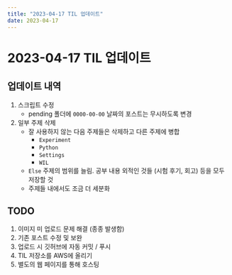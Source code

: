 ```yaml
---
title: "2023-04-17 TIL 업데이트"
date: 2023-04-17
---
```


# 2023-04-17 TIL 업데이트

## 업데이트 내역

1. 스크립트 수정
   - pending 폴더에 `0000-00-00` 날짜의 포스트는 무시하도록 변경
2. 일부 주제 삭제
   - 잘 사용하지 않는 다음 주제들은 삭제하고 다른 주제에 병합
     - `Experiment`
     - `Python`
     - `Settings`
     - `WIL`
   - `Else` 주제의 범위를 늘림. 공부 내용 외적인 것들 (시험 후기, 회고) 등을 모두 저장할 것
   - 주제들 내에서도 조금 더 세분화

## TODO

1. 이미지 미 업로드 문제 해결 (종종 발생함)
2. 기존 포스트 수정 및 보완
3. 업로드 시 깃허브에 자동 커밋 / 푸시
4. TIL 저장소를 AWS에 올리기
5. 별도의 웹 페이지를 통해 호스팅
